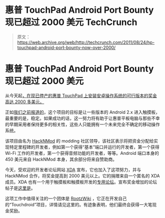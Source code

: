 # 惠普 TouchPad Android Port Bounty 现已超过 2000 美元 TechCrunch

> 原文：<https://web.archive.org/web/http://techcrunch.com/2011/08/24/hp-touchpad-android-port-bounty-now-over-2000/>

# 惠普 TouchPad Android Port Bounty 现已超过 2000 美元

从今天起[，在现已停产的惠普 TouchPad 上安装安卓操作系统的可行版本的奖金高达 2000 多美元。](https://web.archive.org/web/20230203123918/http://www.xda-developers.com/android/android-on-hp-touchpad-bounty-now-over-2000/)

正如[我们之前报道的](https://web.archive.org/web/20230203123918/https://techcrunch.com/2011/08/22/modding-community-offers-1500-bounty-for-touchpad-android-port/)，这个项目的目标是让一些版本的 Android 2.x 进入触摸板，最重要的是，稳定。如果成功的话，这一努力将有助于让惠普平板电脑与那些不幸的早期采用者保持更多的相关性，这些人只能拥有一个未来完全不确定的移动操作系统。

该项目由名为 [HackNMod](https://web.archive.org/web/20230203123918/http://hacknmod.com/hack/hp-touchpad-android-1500-prize/) 的 modding 社区领导，该社区表示将把资金分配给实现特定里程碑的开发者，例如第一个获得“基本”端口并运行的开发者，第一个获得 Wi-Fi 工作的开发者，第一个获得音频功能的开发者，等等。Android 端口本身的 450 美元来自 HackNMod 本身，其余部分将来自赞助商。

今天，受欢迎的开发者论坛网站 [XDA](https://web.archive.org/web/20230203123918/http://www.xda-developers.com/android/android-on-hp-touchpad-bounty-now-over-2000/) 宣布，它也加入了这项努力，并与 HackNMod 合作，将奖金提高到 2000 美元以上。它的捐赠来自一个匿名的 XDA 成员。XDA 也有一个用于触摸板和触摸板开发的[专用论坛](https://web.archive.org/web/20230203123918/http://forum.xda-developers.com/forumdisplay.php?f=1245)。宣布奖金增加的论坛帖子是[这里是](https://web.archive.org/web/20230203123918/http://forum.xda-developers.com/showthread.php?t=1229642&page=2)。

这项工作中值得关注的一个团体是 [RootzWiki](https://web.archive.org/web/20230203123918/http://rootzwiki.com/) ，它正在开发自己的“Touchdroid”项目，详情请见这里的。有迹象表明，他们最终会获得一大笔现金奖励。